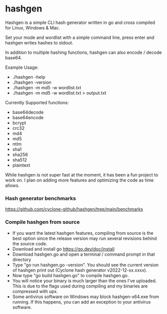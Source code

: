 # hashgen
Hashgen is a simple CLI hash generator written in go and cross compiled for Linux, Windows & Mac.

Set your mode and wordlist with a simple command line, press enter and hashgen writes hashes to stdout.

In addition to multiple hashing functions, hashgen can also encode / decode base64.

Example Usage:
- ./hashgen -help
- ./hashgen -version
- ./hashgen -m md5 -w wordlist.txt
- ./hashgen -m md5 -w wordlist.txt > output.txt

Currently Supported functions:
- base64decode
- base64encode
- bcrypt
- crc32
- md4
- md5
- ntlm
- sha1
- sha256
- sha512
- plaintext

While hashgen is not super fast at the moment, it has been a fun project to work on.
I plan on adding more features and optimizing the code as time allows. 

### Hash generator benchmarks
https://github.com/cyclone-github/hashgen/tree/main/benchmarks

### Compile hashgen from source
- If you want the latest hashgen features, compiling from source is the best option since the release version may run several revisions behind the source code.
- Download and install go https://go.dev/doc/install
- Download hashgen.go and open a terminal / command prompt in that directory
- Type "go run hashgen.go -version". You should see the current version of hashgen print out (Cyclone hash generator v2022-12-xx.xxxx).
- Now type "go build hashgen.go" to compile hashgen.go.
- You will notice your binary is much larger than the ones I've uploaded. This is due to the flags used during compiling and my binaries are compressed with upx.
- Some antivirus software on Windows may block hashgen-x64.exe from running. If this happens, you can add an exception to your antivirus software.
